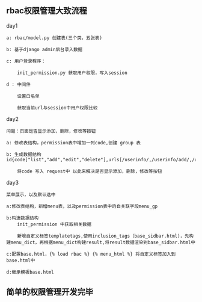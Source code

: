 ## rbac权限管理大致流程

day1

	a: rbac/model.py 创建表(三个类，五张表)

	b: 基于django admin后台录入数据

	c: 用户登录程序：

		init_permission.py 获取用户权限，写入session

	d : 中间件

		设置白名单

		获取当前url与session中用户权限比较

day2

  	问题：页面是否显示添加，删除，修改等按钮

	a: 修改表结构，permission表中增加一列code,创建 group 表
	
	b: 生成数据结构id{code["list","add","edit","delete"],urls[/userinfo/,/userinfo/add/,/userinfo/edit/(\d+),/userinfo/delete/(\d+)]}

		将code 写入 request中 以此来解决是否显示添加，删除，修改等按钮
day3

	菜单展示，以及默认选中

	a:修改表结构，新增menu表，以及permission表中的自关联字段menu_gp
	
	b:构造数据结构
		init_permission 中获取相关数据
		
		新增自定义标签templatetags,使用inclusion_tags（base_sidbar.html)，先构建menu_dict，再根据menu_dict构建result,将result数据渲染到base_sidbar.html中
		
	c:配置base.html，{% load rbac %} {% menu_html %} 将自定义标签加入到base.html中
	
	d:继承模板base.html

## 简单的权限管理开发完毕
